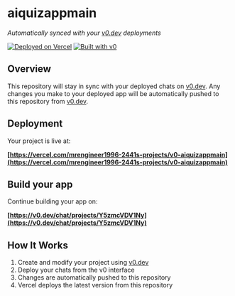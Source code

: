 # aiquizappmain

*Automatically synced with your [v0.dev](https://v0.dev) deployments*

[![Deployed on Vercel](https://img.shields.io/badge/Deployed%20on-Vercel-black?style=for-the-badge&logo=vercel)](https://vercel.com/mrengineer1996-2441s-projects/v0-aiquizappmain)
[![Built with v0](https://img.shields.io/badge/Built%20with-v0.dev-black?style=for-the-badge)](https://v0.dev/chat/projects/Y5zmcVDV1Ny)

## Overview

This repository will stay in sync with your deployed chats on [v0.dev](https://v0.dev).
Any changes you make to your deployed app will be automatically pushed to this repository from [v0.dev](https://v0.dev).

## Deployment

Your project is live at:

**[https://vercel.com/mrengineer1996-2441s-projects/v0-aiquizappmain](https://vercel.com/mrengineer1996-2441s-projects/v0-aiquizappmain)**

## Build your app

Continue building your app on:

**[https://v0.dev/chat/projects/Y5zmcVDV1Ny](https://v0.dev/chat/projects/Y5zmcVDV1Ny)**

## How It Works

1. Create and modify your project using [v0.dev](https://v0.dev)
2. Deploy your chats from the v0 interface
3. Changes are automatically pushed to this repository
4. Vercel deploys the latest version from this repository